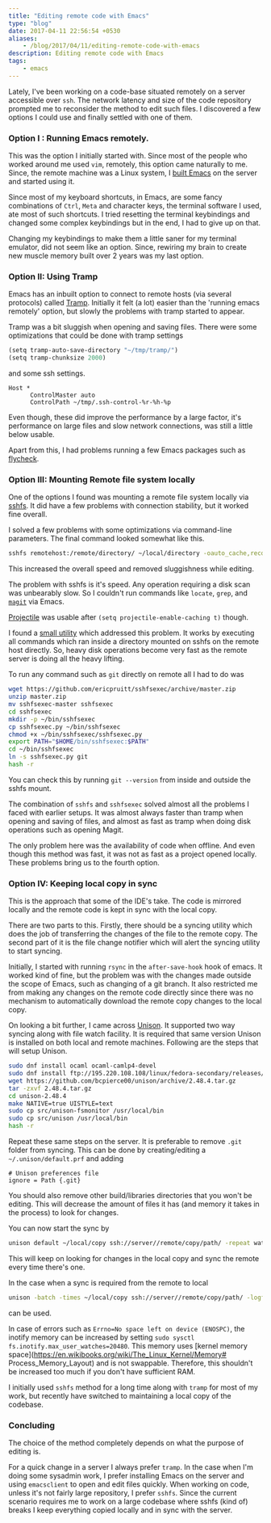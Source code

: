 ```yaml
---
title: "Editing remote code with Emacs"
type: "blog"
date: 2017-04-11 22:56:54 +0530
aliases:
    - /blog/2017/04/11/editing-remote-code-with-emacs
description: Editing remote code with Emacs
tags:
    - emacs
---
```


Lately, I've been working on a code-base situated remotely on a server accessible over `ssh`.
The network latency and size of the code repository prompted me to reconsider the method
to edit such files. I discovered a few options I could use and finally settled with one of them.
<!--more-->

### Option I : Running Emacs remotely.
This was the option I initially started with. Since most of the people who worked around me
used `vim`, remotely, this option came naturally to me.
Since, the remote machine was a Linux system, I [built Emacs](https://www.emacswiki.org/emacs/BuildingEmacs)
on the server and started using it.

Since most of my keyboard shortcuts, in Emacs, are some fancy combinations of `Ctrl`, `Meta` and character keys,
the terminal software I used, ate most of such shortcuts.
I tried resetting the terminal keybindings and changed some complex keybindings but in the end, I had to give up on that.

Changing my keybindings to make them a little saner for my terminal emulator, did not seem like an option.
Since, rewiring my brain to create new muscle memory built over 2 years was my last option.

### Option II: Using Tramp
Emacs has an inbuilt option to connect to remote hosts (via several protocols) called [Tramp](https://www.gnu.org/software/tramp/).
Initially it felt (a lot) easier than the 'running emacs remotely' option, but slowly
the problems with tramp started to appear.

Tramp was a bit sluggish when opening and saving files. There were some optimizations that could be done
with tramp settings

```scheme
(setq tramp-auto-save-directory "~/tmp/tramp/")
(setq tramp-chunksize 2000)
```
and some ssh settings.
```
Host *
      ControlMaster auto
      ControlPath ~/tmp/.ssh-control-%r-%h-%p

```
Even though, these did improve the performance by a large factor, it's performance on large files and slow network
connections, was still a little below usable.

Apart from this, I had problems running a few Emacs packages such as [flycheck](http://www.flycheck.org/).

### Option III: Mounting Remote file system locally
One of the options I found was mounting a remote file system locally via [sshfs](https://github.com/libfuse/sshfs).
It did have a few problems with connection stability, but it worked fine overall.

I solved a few problems with some optimizations via command-line parameters. The final command looked somewhat like this.

```bash
sshfs remotehost:/remote/directory/ ~/local/directory -oauto_cache,reconnect,Ciphers=arcfour,Compression=no
```
This increased the overall speed and removed sluggishness while editing.

The problem with sshfs is it's speed. Any operation requiring a disk scan was unbearably slow.
So I couldn't run commands like `locate`, `grep`, and [`magit`](https://magit.vc/) via Emacs.

[Projectile](https://github.com/bbatsov/projectile) was usable after `(setq projectile-enable-caching t)` though.

I found a [small utility](https://github.com/ericpruitt/sshfsexec) which addressed this problem.
It works by executing all commands which ran inside a directory mounted on sshfs on the remote host directly.
So, heavy disk operations become very fast as the remote server is doing all the heavy lifting.

To run any command such as `git` directly on remote all I had to do was

```bash
wget https://github.com/ericpruitt/sshfsexec/archive/master.zip
unzip master.zip
mv sshfsexec-master sshfsexec
cd sshfsexec
mkdir -p ~/bin/sshfsexec
cp sshfsexec.py ~/bin/sshfsexec
chmod +x ~/bin/sshfsexec/sshfsexec.py
export PATH="$HOME/bin/sshfsexec:$PATH"
cd ~/bin/sshfsexec
ln -s sshfsexec.py git
hash -r
```
You can check this by running `git --version` from inside and outside the sshfs mount.

The combination of `sshfs` and `sshfsexec` solved almost all the problems I faced with earlier setups.
It was almost always faster than tramp when opening and saving of files, and almost as fast as tramp when doing
disk operations such as opening Magit.

The only problem here was the availability of code when offline. And even though this method was fast, it was
not as fast as a project opened locally. These problems bring us to the fourth option.

### Option IV: Keeping local copy in sync
This is the approach that some of the IDE's take. The code is mirrored locally and the remote code is kept in sync
with the local copy.

There are two parts to this. Firstly, there should be a syncing utility which does the job of transferring the
changes of the file to the remote copy. The second part of it is the file change notifier which will alert the syncing
utility to start syncing.

Initially, I started with running `rsync` in the `after-save-hook` hook of emacs. It worked kind of fine, but the problem was
with the changes made outside the scope of Emacs, such as changing of a git branch. It also restricted me from making
any changes on the remote code directly since there was no mechanism to automatically download the remote copy changes
to the local copy.

On looking a bit further, I came across [Unison](https://www.cis.upenn.edu/~bcpierce/unison/). It supported two way syncing along
with file watch facility. It is required that same version Unison is installed on both local and remote machines.
Following are the steps that will setup Unison.

```bash
sudo dnf install ocaml ocaml-camlp4-devel
sudo dnf install ftp://195.220.108.108/linux/fedora-secondary/releases/24/Everything/ppc64le/os/Packages/p/python-inotify-0.9.6-4.fc24.noarch.rpm
wget https://github.com/bcpierce00/unison/archive/2.48.4.tar.gz
tar -zxvf 2.48.4.tar.gz
cd unison-2.48.4
make NATIVE=true UISTYLE=text
sudo cp src/unison-fsmonitor /usr/local/bin
sudo cp src/unison /usr/local/bin
hash -r
```
Repeat these same steps on the server.
It is preferable to remove `.git` folder from syncing. This can be done by creating/editing a `~/.unison/default.prf`
and adding

```
# Unison preferences file
ignore = Path {.git}
```
You should also remove other build/libraries directories that you won't be editing. This will decrease
the amount of files it has (and memory it takes in the process) to look for changes.

You can now start the sync by
```bash
unison default ~/local/copy ssh://server//remote/copy/path/ -repeat watch -times  -logfile /tmp/unison.log
```
This will keep on looking for changes in the local copy and sync the remote every time there's one.

In the case when a sync is required from the remote to local

```bash
unison -batch -times ~/local/copy ssh://server//remote/copy/path/ -logfile /tmp/unison.log
```
can be used.

In case of errors such as `Errno=No space left on device (ENOSPC)`, the inotify memory can be increased
by setting `sudo sysctl fs.inotify.max_user_watches=20480`. This memory uses
[kernel memory space](https://en.wikibooks.org/wiki/The_Linux_Kernel/Memory# Process_Memory_Layout)
and is not swappable. Therefore, this shouldn't be increased too much if you don't have sufficient RAM.


I initially used `sshfs` method for a long time along with `tramp` for most of my work,
but recently have switched to maintaining a local copy of the codebase.

### Concluding

The choice of the method completely depends on what the purpose of editing is.

For a quick change in a server I always prefer `tramp`. In the case when I'm doing some sysadmin work,
I prefer installing Emacs on the server and using `emacsclient` to open and edit files quickly.
When working on code, unless it's not fairly large repository, I prefer `sshfs`.
Since the current scenario requires me to work on a large codebase where sshfs (kind of) breaks
I keep everything copied locally and in sync with the server.
